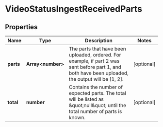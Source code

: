 
# VideoStatusIngestReceivedParts

## Properties

Name | Type | Description | Notes
------------ | ------------- | ------------- | -------------
**parts** | **Array&lt;number&gt;** | The parts that have been uploaded, ordered. For example, if part 2 was sent before part 1, and both have been uploaded, the output will be [1, 2]. |  [optional]
**total** | **number** | Contains the number of expected parts. The total will be listed as \&quot;null\&quot; until the total number of parts is known. |  [optional]



